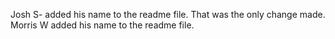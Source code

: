 Josh S- added his name to the readme file. That was the only change made.
Morris W added his name to the readme file. 
